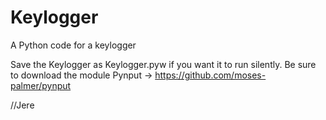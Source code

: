 # Keylogger
A Python code for a keylogger


Save the Keylogger as Keylogger.pyw if you want it to run silently.
Be sure to download the module Pynput -> https://github.com/moses-palmer/pynput

//Jere
